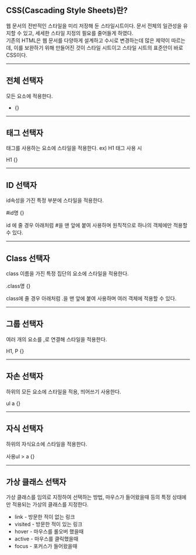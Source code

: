 ## CSS(Cascading Style Sheets)란?

웹 문서의 전반적인 스타일을 미리 저장해 둔 스타일시트이다. 문서 전체의 일관성을 유지할 수 있고, 세세한 스타일 지정의 필요를 줄어들게 하였다.   
기존의 HTML은 웹 문서를 다양하게 설계하고 수시로 변경하는데 많은 제약이 따르는데, 이를 보완하기 위해 만들어진 것이 스타일 시트이고 스타일 시트의 표준안이 바로 CSS이다.   

***

## 전체 선택자   
모든 요소에 적용한다.   

* {}   

***

## 태그 선택자   
태그를 사용하는 요소에 스타일을 적용한다.    ex) H1 태그 사용 시   

H1 {}   

***

## ID 선택자   
id속성을 가진 특정 부분에 스타일을 적용한다.   

#id명 {}   

id 에 줄 경우 아래처럼 #을 맨 앞에 붙여 사용하며 원칙적으로 하나의 객체에만 적용할 수 있다.   

***

## Class 선택자   
class 이름을 가진 특정 집단의 요소에 스타일을 적용한다.   

.class명 {}   

class에 줄 경우 아래처럼 .을 맨 앞에 붙여 사용하며 여러 객체에 적용할 수 있다.   

***



## 그룹 선택자   
여러 개의 요소를 ,로 연결해 스타일을 적용한다.   

H1, P {}

***

## 자손 선택자   
하위의 모든 요소에 스타일을 적용, 띄어쓰기 사용한다.   

ul a {}

***

## 자식 선택자   
하위의 자식요소에 스타일을 적용한다.   

사용ul > a {}   

***

## 가상 클래스 선택자    
가상 클래스를 임의로 지정하여 선택하는 방법, 마우스가 들어왔을때 등의 특정 상태에만 적용되는 가상의 클래스를 지정한다.   

* link - 방문한 적이 없는 링크
* visited - 방문한 적이 있는 링크
* hover - 마우스를 롤오버 했을때
* active - 마우스를 클릭했을때
* focus - 포커스가 들어왔을때
